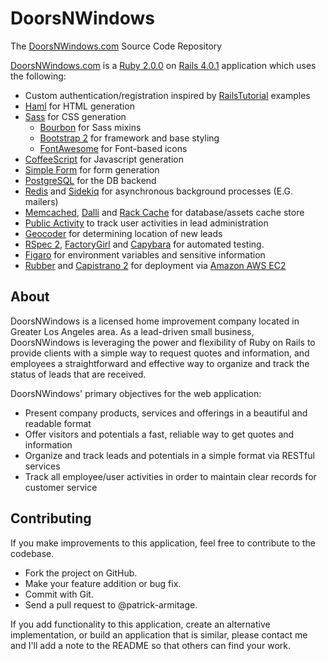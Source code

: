 DoorsNWindows
=============

The [DoorsNWindows.com](https://doorsnwindows.com/) Source Code Repository

[DoorsNWindows.com](https://doorsnwindows.com/) is a [Ruby 2.0.0](http://www.ruby-doc.org/core-2.0.0/) on [Rails 4.0.1](http://api.rubyonrails.org/) application which uses the following:

- Custom authentication/registration inspired by [RailsTutorial](http://ruby.railstutorial.org/chapters/sign-up#top) examples
- [Haml](http://haml.info/) for HTML generation
- [Sass](http://sass-lang.com/) for CSS generation
  * [Bourbon](http://bourbon.io/) for Sass mixins
  * [Bootstrap 2](http://getbootstrap.com/2.3.2/) for framework and base styling
  * [FontAwesome](http://fortawesome.github.io/Font-Awesome/) for Font-based icons
- [CoffeeScript](http://coffeescript.org/) for Javascript generation
- [Simple Form](https://github.com/plataformatec/simple_form/) for form generation
- [PostgreSQL](http://www.postgresql.org/) for the DB backend
- [Redis](http://redis.io/) and [Sidekiq](https://github.com/mperham/sidekiq) for asynchronous background processes (E.G. mailers)
- [Memcached](http://memcached.org/), [Dalli](https://github.com/mperham/dalli) and [Rack Cache](http://rtomayko.github.io/rack-cache/) for database/assets cache store
- [Public Activity](https://github.com/pokonski/public_activity) to track user activities in lead administration
- [Geocoder](http://www.rubygeocoder.com/) for determining location of new leads
- [RSpec 2](http://rspec.info/), [FactoryGirl](https://github.com/thoughtbot/factory_girl) and [Capybara](https://github.com/jnicklas/capybara) for automated testing.
- [Figaro](https://github.com/laserlemon/figaro) for environment variables and sensitive information
- [Rubber](https://github.com/rubber/rubber) and [Capistrano 2](https://github.com/capistrano/capistrano/tree/v2.15.4) for deployment via [Amazon AWS EC2](http://aws.amazon.com/ec2/)

About
-----

DoorsNWindows is a licensed home improvement company located in Greater Los Angeles area.
As a lead-driven small business, DoorsNWindows is leveraging the power and flexibility of
Ruby on Rails to provide clients with a simple way to request quotes and information,
and employees a straightforward and effective way to organize and track the status of leads
that are received.

DoorsNWindows' primary objectives for the web application:
- Present company products, services and offerings in a beautiful and readable format
- Offer visitors and potentials a fast, reliable way to get quotes and information
- Organize and track leads and potentials in a simple format via RESTful services
- Track all employee/user activities in order to maintain clear records for customer service

Contributing
------------

If you make improvements to this application, feel free to contribute to the codebase.

- Fork the project on GitHub.
- Make your feature addition or bug fix.
- Commit with Git.
- Send a pull request to @patrick-armitage.

If you add functionality to this application, create an alternative implementation,
or build an application that is similar, please contact me and I'll add a note to
the README so that others can find your work.